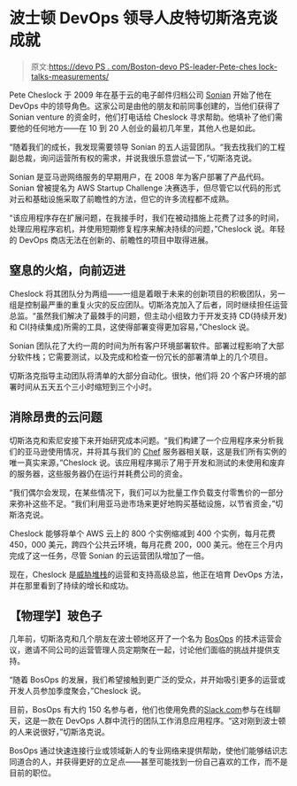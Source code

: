 # 波士顿 DevOps 领导人皮特切斯洛克谈成就

> 原文:[https://devo PS . com/Boston-devo PS-leader-Pete-ches lock-talks-measurements/](https://devops.com/boston-devops-leader-pete-cheslock-talks-accomplishments/)

Pete Cheslock 于 2009 年在基于云的电子邮件归档公司 [Sonian](http://sonian.com/) 开始了他在 DevOps 中的领导角色。这家公司是由他的朋友和前同事创建的，当他们获得了 Sonian venture 的资金时，他们打电话给 Cheslock 寻求帮助。他填补了他们需要他的任何地方——在 10 到 20 人创业的最初几年里，其他人也是如此。

“随着我们的成长，我发现需要领导 Sonian 的五人运营团队。“我去找我们的工程副总裁，询问运营所有权的需求，并说我很乐意尝试一下，”切斯洛克说。

Sonian 是亚马逊网络服务的早期用户，在 2008 年为客户部署了产品代码。Sonian 曾被提名为 AWS Startup Challenge 决赛选手，但尽管它以代码的形式对云和基础设施采取了前瞻性的方法，但它的许多流程都不成熟。

“该应用程序存在扩展问题，在我接手时，我们在被动措施上花费了过多的时间，处理应用程序宕机，并使用短期修复程序来解决持续的问题，”Cheslock 说。年轻的 DevOps 商店无法在创新的、前瞻性的项目中取得进展。

## 窒息的火焰，向前迈进

Cheslock 将其团队分为两组——一组是着眼于未来的创新项目的积极团队，另一组是控制最严重的重复火灾的反应团队。切斯洛克加入了后者，同时继续担任运营总监。“虽然我们解决了最棘手的问题，但主动小组致力于开发支持 CD(持续开发)和 CI(持续集成)所需的工具，这使得部署变得更加容易，”Cheslock 说。

Sonian 团队花了大约一周的时间为所有客户环境部署软件。部署过程影响了大部分软件栈；它需要测试，以及完成和检查一份冗长的部署清单上的几个项目。

切斯洛克指导主动团队将清单的大部分自动化。很快，他们将 20 个客户环境的部署时间从五天五个三小时缩短到三个小时。

## 消除昂贵的云问题

切斯洛克和索尼安接下来开始研究成本问题。“我们构建了一个应用程序来分析我们的亚马逊使用情况，并将其与我们的 [Chef](https://www.chef.io/) 服务器相关联，这是我们所有实例的唯一真实来源，”Cheslock 说。该应用程序揭示了用于开发和测试的未使用和废弃的服务器，这些服务器仍在运行并耗费公司的资金。

“我们偶尔会发现，在某些情况下，我们可以为批量工作负载支付零售价的一部分来弥补这些不足。“我们利用亚马逊市场来更好地购买基础设施，以节省资金，”切斯洛克说。

Cheslock 能够将单个 AWS 云上的 800 个实例缩减到 400 个实例，每月花费 450，000 美元，跨四个公共云环境，每月花费 200，000 美元。他在三个月内完成了这一任务，尽管 Sonian 的云运营团队增加了一倍。

现在，Cheslock 是[威胁堆栈](https://www.threatstack.com/)的运营和支持高级总监，他正在培育 DevOps 方法，并在那里看到了持续的增长和成功。

## 【物理学】玻色子

几年前，切斯洛克和几个朋友在波士顿地区开了一个名为 [BosOps](https://twitter.com/bosops) 的技术运营会议，邀请不同公司的运营管理人员定期聚在一起，讨论他们面临的挑战并提供支持。

“随着 BosOps 的发展，我们希望接触到更广泛的受众，并开始吸引更多的运营或开发人员参加季度聚会，”Cheslock 说。

目前，BosOps 有大约 150 名参与者，他们也使用免费的[Slack.com](https://slack.com/)参与在线聊天，这是一款在 DevOps 人群中流行的团队工作消息应用程序。“这对刚到波士顿的人来说很好，”切斯洛克说。

BosOps 通过快速连接行业或领域新人的专业网络来提供帮助，使他们能够结识志同道合的人，并获得更好的立足点——甚至可能找到一份自己喜欢的工作，而不是目前的职位。